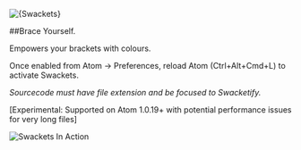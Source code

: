 ![{Swackets}](http://i.imgur.com/KP9bxf0.png)

##Brace Yourself.

Empowers your brackets with colours.



Once enabled from Atom -> Preferences, reload Atom  (Ctrl+Alt+Cmd+L) to activate Swackets.

*Sourcecode must have file extension and be focused to Swacketify.*

[Experimental: Supported on Atom 1.0.19+ with potential performance issues for very long files]

![Swackets In Action](http://i.imgur.com/Wjkwp35.png)
